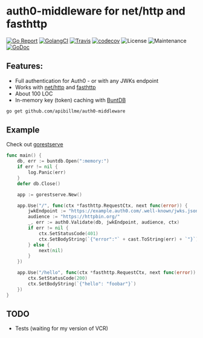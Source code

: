 # auth0-middleware for net/http and fasthttp

[![Go Report](https://goreportcard.com/badge/github.com/apibillme/auth0-middleware)](https://goreportcard.com/report/github.com/apibillme/auth0-middleware) [![GolangCI](https://golangci.com/badges/github.com/apibillme/auth0-middleware.svg)](https://golangci.com/r/github.com/apibillme/auth0-middleware) [![Travis](https://travis-ci.org/apibillme/auth0-middleware.svg?branch=master)](https://travis-ci.org/apibillme/auth0-middleware#) [![codecov](https://codecov.io/gh/apibillme/auth0-middleware/branch/master/graph/badge.svg)](https://codecov.io/gh/apibillme/auth0-middleware) ![License](https://img.shields.io/github/license/mashape/apistatus.svg) ![Maintenance](https://img.shields.io/maintenance/yes/2018.svg) [![GoDoc](https://godoc.org/github.com/apibillme/auth0-middleware?status.svg)](https://godoc.org/github.com/apibillme/auth0-middleware)


## Features:
* Full authentication for Auth0 - or with any JWKs endpoint
* Works with [net/http](https://golang.org/pkg/net/http/) and [fasthttp](https://github.com/valyala/fasthttp)
* About 100 LOC
* In-memory key (token) caching with [BuntDB](https://github.com/tidwall/buntdb)

```bash
go get github.com/apibillme/auth0-middleware
```

## Example

Check out [gorestserve](https://github.com/apibillme/gorestserve)

```go
func main() {
    db, err := buntdb.Open(":memory:")
    if err != nil {
        log.Panic(err)
    }
    defer db.Close()

    app := gorestserve.New()

    app.Use("/", func(ctx *fasthttp.RequestCtx, next func(error)) {
        jwkEndpoint := "https://example.auth0.com/.well-known/jwks.json"
        audience := "https://httpbin.org/"
        _, err := auth0.Validate(db, jwkEndpoint, audience, ctx)
        if err != nil {
            ctx.SetStatusCode(401)
            ctx.SetBodyString(`{"error":"` + cast.ToString(err) + `"}`)
        } else {
            next(nil)
        }
    })

    app.Use("/hello", func(ctx *fasthttp.RequestCtx, next func(error)) {
        ctx.SetStatusCode(200)
        ctx.SetBodyString(`{"hello": "foobar"}`)
    })
}
```

## TODO
* Tests (waiting for my version of VCR)